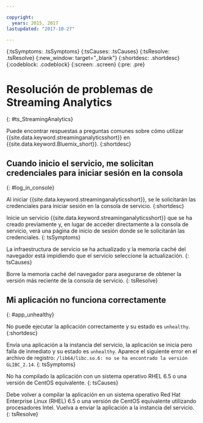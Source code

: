 ```yaml
---

copyright:
  years: 2015, 2017
lastupdated: "2017-10-27"

---
```


<!-- Attribute definitions -->
{:tsSymptoms: .tsSymptoms}
{:tsCauses: .tsCauses}
{:tsResolve: .tsResolve}
{:new_window: target="_blank"}
{:shortdesc: .shortdesc}
{:codeblock: .codeblock}
{:screen: .screen}
{:pre: .pre}

# Resolución de problemas de Streaming Analytics
{: #ts_StreamingAnalytics}

Puede encontrar respuestas a preguntas comunes sobre cómo utilizar {{site.data.keyword.streaminganalyticsshort}} en {{site.data.keyword.Bluemix_short}}.
{:shortdesc}

## Cuando inicio el servicio, me solicitan credenciales para iniciar sesión en la consola
{: #log_in_console}

Al iniciar {{site.data.keyword.streaminganalyticsshort}}, se le solicitarán las credenciales para iniciar sesión en la consola de servicio.
{:shortdesc}

Inicie un servicio {{site.data.keyword.streaminganalyticsshort}} que se ha creado previamente y, en lugar de acceder directamente a la consola de servicio, verá una página de inicio de sesión donde se le solicitarán las credenciales.
{: tsSymptoms}

La infraestructura de servicio se ha actualizado y la memoria caché del navegador está impidiendo que el servicio seleccione la actualización.
{: tsCauses}

Borre la memoria caché del navegador para asegurarse de obtener la versión más reciente de la consola de servicio.
{: tsResolve}

## Mi aplicación no funciona correctamente
{: #app_unhealthy}

No puede ejecutar la aplicación correctamente y su estado es `unhealthy`.
{:shortdesc}

Envía una aplicación a la instancia del servicio, la aplicación se inicia pero falla de inmediato y su estado es `unhealthy`. Aparece el siguiente error en el archivo de registro: `/lib64/libc.so.6: no se ha encontrado la versión GLIBC_2.14`.
{: tsSymptoms}

No ha compilado la aplicación con un sistema operativo RHEL 6.5 o una versión de CentOS equivalente.
{: tsCauses}

Debe volver a compilar la aplicación en un sistema operativo Red Hat Enterprise Linux (RHEL) 6.5 o una versión de CentOS equivalente utilizando procesadores Intel. Vuelva a enviar la aplicación a la instancia del servicio.
{: tsResolve}

